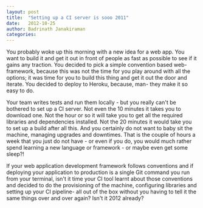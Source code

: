 ```yaml
---
layout: post
title:  "Setting up a CI server is sooo 2011"
date:   2012-10-25
author: Badrinath Janakiraman
categories: 
---
```


You probably woke up this morning with a new idea for a web app. You want to build it and get it out in front of people as fast as possible to see if it gains any traction. You decided to pick a simple convention based web-framework, because this was not the time for you play around with all the options; it was time for you to build this thing and get it out the door and iterate. You decided to deploy to Heroku, because, man- they make it so easy to do.

Your team writes tests and run them locally - but you really can't be bothered to set up a CI server. Not even the 10 minutes it takes you to download one. Not the hour or so it will take you to get all the required libraries and dependencies installed. Not the 20 minutes it would take you to set up a build after all this. And you certainly do not want to baby sit the machine, managing upgrades and downtimes. That is the couple of hours a week that you just do not have - or even if you do, you would much rather spend learning a new  language or framework - or maybe even get some sleep?!

If your web application development framework follows conventions and if deploying your application to production is a single Git command you run from your terminal, isn't it time your CI tool learnt about those conventions and decided to do the provisioning of the machine, configuring libraries and setting up your CI pipeline- all out of the box without you having to tell it the same things over and over again? Isn't it 2012 already?